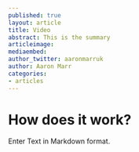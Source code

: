 ```yaml
---
published: true
layout: article
title: Video
abstract: This is the summary
articleimage:
mediaembed:
author_twitter: aaronmarruk
author: Aaron Marr
categories:
- articles
---
```


# How does it work?

Enter Text in Markdown format.